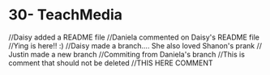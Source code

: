 # 30- TeachMedia
//Daisy added a README file
//Daniela commented on Daisy's README file
//Ying is here!! :)
//Daisy made a branch.... She also loved Shanon's prank
// Justin made a new branch
//Commiting from Daniela's branch
//This is comment that should not be deleted
//THIS HERE COMMENT
